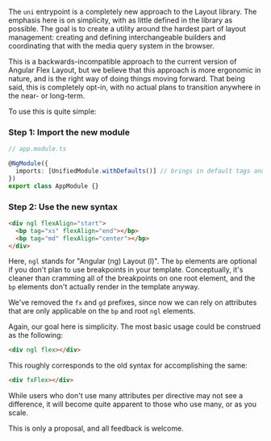 The `uni` entrypoint is a completely new approach to the Layout library. The emphasis here
is on simplicity, with as little defined in the library as possible. The goal is to create
a utility around the hardest part of layout management: creating and defining interchangeable
builders and coordinating that with the media query system in the browser.

This is a backwards-incompatible approach to the current version of Angular Flex Layout, but
we believe that this approach is more ergonomic in nature, and is the right way of doing things
moving forward. That being said, this is completely opt-in, with no actual plans to transition
anywhere in the near- or long-term.

To use this is quite simple:

### Step 1: Import the new module
```ts
// app.module.ts

@NgModule({
  imports: [UnifiedModule.withDefaults()] // brings in default tags and breakpoints
})
export class AppModule {}
```

### Step 2: Use the new syntax
```html
<div ngl flexAlign="start">
  <bp tag="xs" flexAlign="end"></bp>
  <bp tag="md" flexAlign="center"></bp>
</div>
```

Here, `ngl` stands for "Angular (ng) Layout (l)". The `bp` elements are optional if
you don't plan to use breakpoints in your template. Conceptually, it's cleaner than
cramming all of the breakpoints on one root element, and the `bp` elements don't
actually render in the template anyway.

We've removed the `fx` and `gd` prefixes, since now we can rely on attributes that
are only applicable on the `bp` and root `ngl` elements.

Again, our goal here is simplicity. The most basic usage could be construed as the
following:

```html
<div ngl flex></div>
```

This roughly corresponds to the old syntax for accomplishing the same:

```html
<div fxFlex></div>
```

While users who don't use many attributes per directive may not see a difference,
it will become quite apparent to those who use many, or as you scale.

This is only a proposal, and all feedback is welcome.